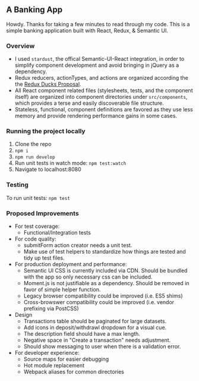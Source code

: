 ## A Banking App
Howdy. Thanks for taking a few minutes to read through my code. This is a simple banking application built with React, Redux, & Semantic UI.

### Overview
- I used `stardust`, the offical Semantic-UI-React integration, in order to simplify component development and avoid bringing in jQuery as a dependency.
- Redux reducers, actionTypes, and actions are organized according the the [Redux Ducks Proposal](https://github.com/erikras/ducks-modular-redux).
- All React component related files (stylesheets, tests, and the component itself) are organized into component directories under `src/components`, which provides a terse and easily discoverable file structure.
- Stateless, functional, component definitions are favored as they use less memory and provide rendering performance gains in some cases.


### Running the project locally
1. Clone the repo
2. `npm i`
3. `npm run develop`
4. Run unit tests in watch mode: `npm test:watch`
5. Navigate to localhost:8080


### Testing
To run unit tests:
`npm test`

### Proposed Improvements
- For test coverage:
  - Functional/Integration tests
- For code quality:
  - submitForm action creator needs a unit test.
  - Make use of test helpers to standardize how things are tested and tidy up test files.
- For production deployment and performance:
  - Semantic UI CSS is currently included via CDN. Should be bundled with the app so only necessary css can be included. 
  - Moment.js is not justifiable as a dependency. Should be removed in favor of simple helper function.
  - Legacy browser compatibility could be improved (i.e. ES5 shims)
  - Cross-browswer compatibility could be improved (i.e. vendor prefixing via PostCSS)
- Design
  - Transactions table should be paginated for large datasets.
  - Add icons in deposit/withdrawl dropdown for a visual cue.
  - The description field should have a max length.
  - Negative space in "Create a transaction" needs adjustment.
  - Should show messaging to user when there is a validation error.
- For developer experience:
  - Source maps for easier debugging
  - Hot module replacement
  - Webpack aliases for common directories





